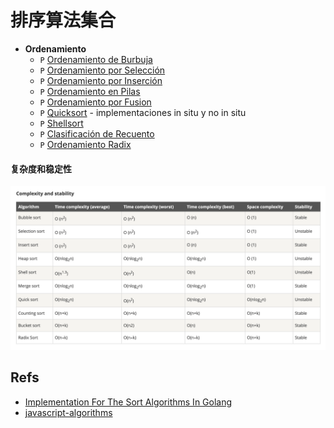 # 排序算法集合
* **Ordenamiento**
  * `P` [Ordenamiento de Burbuja](src/algorithms/sorting/bubble-sort)
  * `P` [Ordenamiento por Selección](src/algorithms/sorting/selection-sort)
  * `P` [Ordenamiento por Inserción](src/algorithms/sorting/insertion-sort)
  * `P` [ Ordenamiento en Pilas](src/algorithms/sorting/heap-sort)
  * `P` [Ordenamiento por Fusion](src/algorithms/sorting/merge-sort)
  * `P` [Quicksort](src/algorithms/sorting/quick-sort) - implementaciones in situ y no in situ
  * `P` [Shellsort](src/algorithms/sorting/shell-sort)
  * `P` [Clasificación de Recuento](src/algorithms/sorting/counting-sort)
  * `P` [Ordenamiento Radix](src/algorithms/sorting/radix-sort)


#### 复杂度和稳定性
![Complexity And Stability](./complexity-and-stability.png)


## Refs
- [Implementation For The Sort Algorithms In Golang](https://www.tutorialdocs.com/article/golang-sort-algorithms.html)
- [javascript-algorithms](https://github.com/trekhleb/javascript-algorithms)